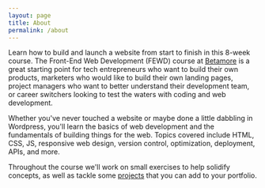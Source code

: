 ```yaml
---
layout: page
title: About
permalink: /about
---
```


Learn how to build and launch a website from start to finish in this 8-week course. The Front-End Web Development (FEWD) course at [Betamore](https://betamore.com) is a great starting point for tech entrepreneurs who want to build their own products, marketers who would like to build their own landing pages, project managers who want to better understand their development team, or career switchers looking to test the waters with coding and web development.

Whether you've never touched a website or maybe done a little dabbling in Wordpress, you'll learn the basics of web development and the fundamentals of building things for the web. Topics covered include HTML, CSS, JS, responsive web design, version control, optimization, deployment, APIs, and more.

Throughout the course we'll work on small exercises to help solidify concepts, as well as tackle some [projects](/projects) that you can add to your portfolio.
